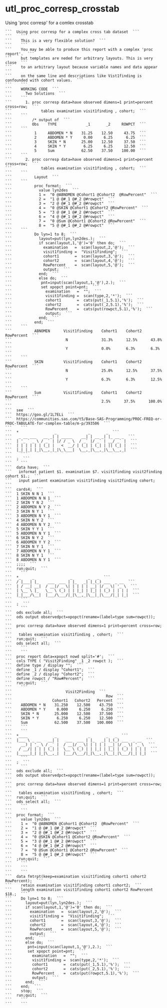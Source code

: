 # utl_proc_corresp_crosstab
Using 'proc corresp' for a comlex crosstab

    ```  Using proc corresp for a complex cross tab dataset  ```
    ```    ```
    ```    This is a very flexible solution?  ```
    ```    ```
    ```    You may be able to produce this report with a complex 'proc report'.  ```
    ```    but templates are neded for arbitrary layouts. This is very close  ```
    ```    to an arbitrary layout because variable names and data appear  ```
    ```    on the same line and descriptions like Vist1finding is confounded with cohort values.  ```
    ```    ```
    ```    WORKING CODE  ```
    ```      Two Solutions  ```
    ```    ```
    ```      1. proc corresp data=have observed dimens=1 print=percent cross=row;  ```
    ```             tables examination visit1finding , cohort;  ```
    ```    ```
    ```         /* output of  ```
    ```         Obs    TYPE             _1       _2     ROWPCT  ```
    ```    ```
    ```          1     ABDOMEN * N    31.25    12.50     43.75  ```
    ```          2     ABDOMEN * Y     0.00     6.25      6.25  ```
    ```          3     SKIN * N       25.00    12.50     37.50  ```
    ```          4     SKIN * Y        6.25     6.25     12.50  ```
    ```          5     Sum            62.50    37.50    100.00  ```
    ```    ```
    ```      2. proc corresp data=have observed dimens=1 print=percent cross=row;  ```
    ```             tables examination visit1finding , cohort;  ```
    ```    ```
    ```          Layout  ```
    ```    ```
    ```          proc format;  ```
    ```            value lyn2des  ```
    ```            1 =  "0 @ABNOMEN @Cohort1 @Cohort2  @RowPercent"  ```
    ```            2 =  "1 @ @#_1 @#_2 @#rowpct"  ```
    ```            3 =  "2 @ @#_1 @#_2 @#rowpct"  ```
    ```            4 =  "0 @SKIN @Cohort1 @Cohort2 @RowPercent"  ```
    ```            5 =  "3 @ @#_1 @#_2 @#rowpct"  ```
    ```            6 =  "4 @ @#_1 @#_2 @#rowpct"  ```
    ```            7 =  "0 @Sum @Cohort1 @Cohort2 @RowPercent"  ```
    ```            8 =  "5 @ @#_1 @#_2 @#rowpct"  ```
    ```    ```
    ```          Do lyn=1 to 8;  ```
    ```            layout=put(lyn,lyn2des.);  ```
    ```            if scan(layout,1,'@')='0' then do;  ```
    ```              examination   =  scan(layout,2,'@');  ```
    ```              visit1finding =  "Visit1finding";  ```
    ```              cohort1       =  scan(layout,3,'@');  ```
    ```              cohort2       =  scan(layout,4,'@');  ```
    ```              RowPercent    =  scan(layout,5,'@');  ```
    ```              output;  ```
    ```            end;  ```
    ```            else do;  ```
    ```             pnt=input(scan(layout,1,'@'),2.);  ```
    ```             set xpopct point=pnt;  ```
    ```               examination   =  "";  ```
    ```               visit1finding =  scan(type,2,'*');  ```
    ```               cohort1       =  cats(put(_1,5.1),'%');  ```
    ```               cohort2       =  cats(put(_2,5.1),'%');  ```
    ```               RowPercent    =  cats(put(rowpct,5.1),'%');  ```
    ```               output;  ```
    ```            end;  ```
    ```          end;  ```
    ```    ```
    ```          ABNOMEN      Visit1finding    Cohort1    Cohort2    RowPercent  ```
    ```                        N               31.3%      12.5%      43.8%  ```
    ```                        Y               0.0%       6.3%       6.3%  ```
    ```    ```
    ```          SKIN         Visit1finding    Cohort1    Cohort2    RowPercent  ```
    ```                        N               25.0%      12.5%      37.5%  ```
    ```                        Y               6.3%       6.3%       12.5%  ```
    ```    ```
    ```          Sum          Visit1finding    Cohort1    Cohort2    RowPercent  ```
    ```                                        2.5%      37.5%      100.0%  ```
    ```  see  ```
    ```  https://goo.gl/1L7ELi  ```
    ```  https://communities.sas.com/t5/Base-SAS-Programming/PROC-FREQ-or-PROC-TABULATE-for-complex-table/m-p/393506  ```
    ```    ```
    ```  *                _              _       _  ```
    ```   _ __ ___   __ _| | _____    __| | __ _| |_ __ _  ```
    ```  | '_ ` _ \ / _` | |/ / _ \  / _` |/ _` | __/ _` |  ```
    ```  | | | | | | (_| |   <  __/ | (_| | (_| | || (_| |  ```
    ```  |_| |_| |_|\__,_|_|\_\___|  \__,_|\__,_|\__\__,_|  ```
    ```    ```
    ```  ;  ```
    ```    ```
    ```  data have;  ```
    ```   informat patient $1. examination $7. visit1finding visit2finding cohort $1.;  ```
    ```   input patient examination visit1finding visit2finding cohort;  ```
    ```  cards4;  ```
    ```  1 SKIN N N 1  ```
    ```  1 ABDOMEN N N 1  ```
    ```  2 SKIN Y N 2  ```
    ```  2 ABDOMEN N Y 2  ```
    ```  3 SKIN N Y 1  ```
    ```  3 ABDOMEN N Y 1  ```
    ```  4 SKIN N Y 2  ```
    ```  4 ABDOMEN N Y 2  ```
    ```  5 SKIN Y Y 1  ```
    ```  5 ABDOMEN N Y 1  ```
    ```  6 SKIN N Y 2  ```
    ```  6 ABDOMEN Y Y 2  ```
    ```  7 SKIN N Y 1  ```
    ```  7 ABDOMEN N Y 1  ```
    ```  8 SKIN N Y 1  ```
    ```  8 ABDOMEN N Y 1  ```
    ```  ;;;;  ```
    ```  run;quit;  ```
    ```    ```
    ```  *_     _                _       _   _  ```
    ```  / |___| |_    ___  ___ | |_   _| |_(_) ___  _ __  ```
    ```  | / __| __|  / __|/ _ \| | | | | __| |/ _ \| '_ \  ```
    ```  | \__ \ |_   \__ \ (_) | | |_| | |_| | (_) | | | |  ```
    ```  |_|___/\__|  |___/\___/|_|\__,_|\__|_|\___/|_| |_|  ```
    ```    ```
    ```  ;  ```
    ```    ```
    ```  ods exclude all;  ```
    ```  ods output observedpct=xpopct(rename=(label=type sum=rowpct));  ```
    ```  proc corresp data=have observed dimens=1 print=percent cross=row;  ```
    ```   tables examination visit1finding , cohort;  ```
    ```  run;quit;  ```
    ```  ods select all;  ```
    ```    ```
    ```    ```
    ```  proc report data=xpopct nowd split='#';  ```
    ```  cols TYPE ( "Visit2Finding" _1 _2 rowpct );  ```
    ```  define type / display "";  ```
    ```  define _1 / display "Cohort1";  ```
    ```  define _2 / display "Cohort2";  ```
    ```  define rowpct / "Row#Percent";  ```
    ```  run;quit;  ```
    ```    ```
    ```                        Visit2Finding  ```
    ```                                          Row  ```
    ```                  Cohort1   Cohort2   Percent  ```
    ```    ABDOMEN * N    31.250    12.500    43.750  ```
    ```    ABDOMEN * Y     0.000     6.250     6.250  ```
    ```    SKIN * N       25.000    12.500    37.500  ```
    ```    SKIN * Y        6.250     6.250    12.500  ```
    ```    Sum            62.500    37.500   100.000  ```
    ```    ```
    ```    ```
    ```  *____            _              _       _   _  ```
    ```  |___ \ _ __   __| |   ___  ___ | |_   _| |_(_) ___  _ __  ```
    ```    __) | '_ \ / _` |  / __|/ _ \| | | | | __| |/ _ \| '_ \  ```
    ```   / __/| | | | (_| |  \__ \ (_) | | |_| | |_| | (_) | | | |  ```
    ```  |_____|_| |_|\__,_|  |___/\___/|_|\__,_|\__|_|\___/|_| |_|  ```
    ```    ```
    ```  ;  ```
    ```    ```
    ```  ods exclude all;  ```
    ```  ods output observedpct=xpopct(rename=(label=type sum=rowpct));  ```
    ```  proc corresp data=have observed dimens=1 print=percent cross=row;  ```
    ```   tables examination visit1finding , cohort;  ```
    ```  run;quit;  ```
    ```  ods select all;  ```
    ```    ```
    ```    ```
    ```  proc format;  ```
    ```    value lyn2des  ```
    ```    1 =  "0 @ABNOMEN @Cohort1 @Cohort2  @RowPercent"  ```
    ```    2 =  "1 @ @#_1 @#_2 @#rowpct"  ```
    ```    3 =  "2 @ @#_1 @#_2 @#rowpct"  ```
    ```    4 =  "0 @SKIN @Cohort1 @Cohort2 @RowPercent"  ```
    ```    5 =  "3 @ @#_1 @#_2 @#rowpct"  ```
    ```    6 =  "4 @ @#_1 @#_2 @#rowpct"  ```
    ```    7 =  "0 @Sum @Cohort1 @Cohort2 @RowPercent"  ```
    ```    8 =  "5 @ @#_1 @#_2 @#rowpct"  ```
    ```  ;run;quit;  ```
    ```    ```
    ```    ```
    ```    ```
    ```  data fmtrpt(keep=examination visit1finding cohort1 cohort2 RowPercent);  ```
    ```    retain examination visit1finding cohort1 cohort2;  ```
    ```    length examination visit1finding cohort1 cohort2 RowPercent $18.;  ```
    ```    Do lyn=1 to 8;  ```
    ```      layout=put(lyn,lyn2des.);  ```
    ```      if scan(layout,1,'@')='0' then do;  ```
    ```        examination   =  scan(layout,2,'@');  ```
    ```        visit1finding =  "Visit1finding";  ```
    ```        cohort1       =  scan(layout,3,'@');  ```
    ```        cohort2       =  scan(layout,4,'@');  ```
    ```        RowPercent    =  scan(layout,5,'@');  ```
    ```        output;  ```
    ```      end;  ```
    ```      else do;  ```
    ```       pnt=input(scan(layout,1,'@'),2.);  ```
    ```       set xpopct point=pnt;  ```
    ```         examination   =  "";  ```
    ```         visit1finding =  scan(type,2,'*');  ```
    ```         cohort1       =  cats(put(_1,5.1),'%');  ```
    ```         cohort2       =  cats(put(_2,5.1),'%');  ```
    ```         RowPercent    =  cats(put(rowpct,5.1),'%');  ```
    ```         output;  ```
    ```      end;  ```
    ```    end;  ```
    ```    stop;  ```
    ```  run;quit;  ```
    ```    ```
    ```    ```
